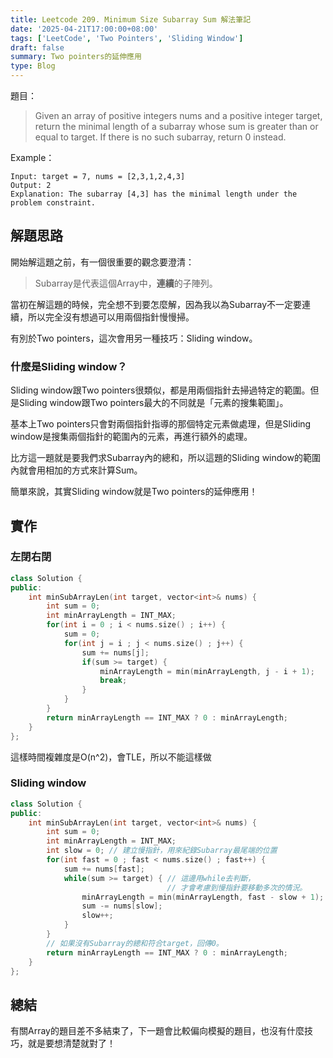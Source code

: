 ```yaml
---
title: Leetcode 209. Minimum Size Subarray Sum 解法筆記
date: '2025-04-21T17:00:00+08:00'
tags: ['LeetCode', 'Two Pointers', 'Sliding Window']
draft: false
summary: Two pointers的延伸應用
type: Blog
---
```

題目：
> Given an array of positive integers nums and a positive integer target, return the minimal length of a subarray whose sum is greater than or equal to target. If there is no such subarray, return 0 instead.

Example：
```
Input: target = 7, nums = [2,3,1,2,4,3]
Output: 2
Explanation: The subarray [4,3] has the minimal length under the problem constraint.
```
## 解題思路
開始解這題之前，有一個很重要的觀念要澄清：
> Subarray是代表這個Array中，**連續**的子陣列。

當初在解這題的時候，完全想不到要怎麼解，因為我以為Subarray不一定要連續，所以完全沒有想過可以用兩個指針慢慢掃。

有別於Two pointers，這次會用另一種技巧：Sliding window。

### 什麼是Sliding window？
Sliding window跟Two pointers很類似，都是用兩個指針去掃過特定的範圍。但是Sliding window跟Two pointers最大的不同就是「元素的搜集範圍」。

基本上Two pointers只會對兩個指針指導的那個特定元素做處理，但是Sliding window是搜集兩個指針的範圍內的元素，再進行額外的處理。

比方這一題就是要我們求Subarray內的總和，所以這題的Sliding window的範圍內就會用相加的方式來計算Sum。

簡單來說，其實Sliding window就是Two pointers的延伸應用！

## 實作

### 左閉右閉
```cpp
class Solution {
public:
    int minSubArrayLen(int target, vector<int>& nums) {
        int sum = 0;
        int minArrayLength = INT_MAX;
        for(int i = 0 ; i < nums.size() ; i++) {
            sum = 0;
            for(int j = i ; j < nums.size() ; j++) {
                sum += nums[j];
                if(sum >= target) {
                    minArrayLength = min(minArrayLength, j - i + 1);
                    break;
                }
            }
        }
        return minArrayLength == INT_MAX ? 0 : minArrayLength;
    }
};
```

這樣時間複雜度是O(n^2)，會TLE，所以不能這樣做
### Sliding window
```cpp
class Solution {
public:
    int minSubArrayLen(int target, vector<int>& nums) {
        int sum = 0;
        int minArrayLength = INT_MAX;
        int slow = 0; // 建立慢指針，用來紀錄Subarray最尾端的位置
        for(int fast = 0 ; fast < nums.size() ; fast++) {
            sum += nums[fast];
            while(sum >= target) { // 這邊用while去判斷，
                                   // 才會考慮到慢指針要移動多次的情況。
                minArrayLength = min(minArrayLength, fast - slow + 1);
                sum -= nums[slow];
                slow++;
            }
        }
        // 如果沒有Subarray的總和符合target，回傳0。
        return minArrayLength == INT_MAX ? 0 : minArrayLength;
    }
};
```

## 總結
有關Array的題目差不多結束了，下一題會比較偏向模擬的題目，也沒有什麼技巧，就是要想清楚就對了！